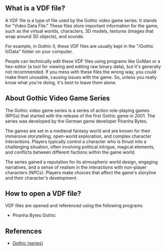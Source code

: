 ## What is a VDF file?

A VDF file is a type of file used by the Gothic video game series. It stands for "Video Data File." These files store important information for the game, such as the virtual worlds, characters, 3D models, textures (images that wrap around 3D objects), and sounds.

For example, in Gothic II, these VDF files are usually kept in the "/Gothic II/Data" folder on your computer.

People can technically edit these VDF files using programs like GoMan or a hex-editor (a tool for viewing and editing raw binary data), but it's generally not recommended. If you mess with these files the wrong way, you could make them unusable, causing issues with the game. So, unless you really know what you're doing, it's best to leave them alone.

## About Gothic Video Game Series

The Gothic video game series is a series of action role-playing games (RPGs) that started with the release of the first Gothic game in 2001. The series was developed by the German game developer Piranha Bytes.

The games are set in a medieval fantasy world and are known for their immersive storytelling, open-world exploration, and complex character interactions. Players typically control a character who is thrust into a challenging situation, often involving political intrigue, magical elements, and conflicts between different factions within the game world.

The series gained a reputation for its atmospheric world design, engaging narratives, and a sense of realism in the interactions with non-player characters (NPCs). Players make choices that affect the game's storyline and their character's development.

## How to open a VDF file?

VDF files are opened and referenced using the following programs

- Piranha Bytes Gothic

## References
* [Gothic (series)](https://en.wikipedia.org/wiki/Gothic_(series))




